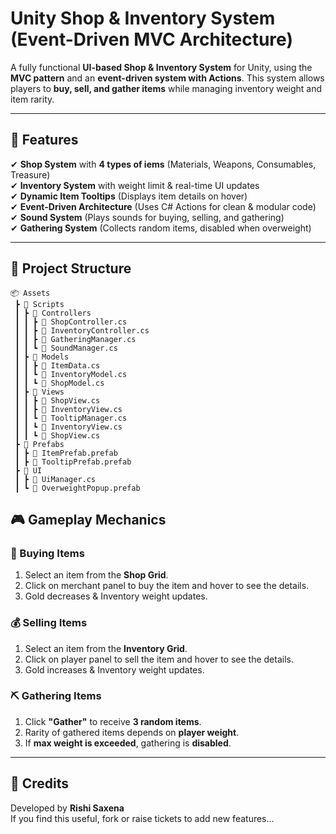 # **Unity Shop & Inventory System (Event-Driven MVC Architecture)**
A fully functional **UI-based Shop & Inventory System** for Unity, using the **MVC pattern** and an **event-driven system with Actions**. This system allows players to **buy, sell, and gather items** while managing inventory weight and item rarity.

---

## **📌 Features**
✔ **Shop System** with **4 types of iems** (Materials, Weapons, Consumables, Treasure)  
✔ **Inventory System** with weight limit & real-time UI updates  
✔ **Dynamic Item Tooltips** (Displays item details on hover)  
✔ **Event-Driven Architecture** (Uses C# Actions for clean & modular code)  
✔ **Sound System** (Plays sounds for buying, selling, and gathering)  
✔ **Gathering System** (Collects random items, disabled when overweight)  

---

## **📂 Project Structure**
```plaintext
📦 Assets
 ┣ 📂 Scripts
 ┃ ┣ 📂 Controllers
 ┃ ┃ ┣ 📜 ShopController.cs
 ┃ ┃ ┣ 📜 InventoryController.cs
 ┃ ┃ ┣ 📜 GatheringManager.cs
 ┃ ┃ ┗ 📜 SoundManager.cs
 ┃ ┣ 📂 Models
 ┃ ┃ ┣ 📜 ItemData.cs
 ┃ ┃ ┗ 📜 InventoryModel.cs
 ┃ ┃ ┗ 📜 ShopModel.cs
 ┃ ┣ 📂 Views
 ┃ ┃ ┣ 📜 ShopView.cs
 ┃ ┃ ┣ 📜 InventoryView.cs
 ┃ ┃ ┗ 📜 TooltipManager.cs
 ┃ ┃ ┗ 📜 InventoryView.cs
 ┃ ┃ ┗ 📜 ShopView.cs
 ┣ 📂 Prefabs
 ┃ ┣ 📜 ItemPrefab.prefab
 ┃ ┣ 📜 TooltipPrefab.prefab
 ┣ 📂 UI
 ┃ ┣ 📜 UiManager.cs
 ┃ ┗ 📜 OverweightPopup.prefab
```

## 🎮 Gameplay Mechanics
### 🛒 Buying Items
1. Select an item from the **Shop Grid**.
2. Click on merchant panel to buy the item and hover to see the details.
3. Gold decreases & Inventory weight updates.

### 💰 Selling Items
1. Select an item from the **Inventory Grid**.
2. Click on player panel to sell the item and hover to see the details.
3. Gold increases & Inventory weight updates.

### ⛏️ Gathering Items
1. Click **"Gather"** to receive **3 random items**.
2. Rarity of gathered items depends on **player weight**.
3. If **max weight is exceeded**, gathering is **disabled**.

---

## 🚀 Credits
Developed by **Rishi Saxena**  
If you find this useful, fork or raise tickets to add new features...

